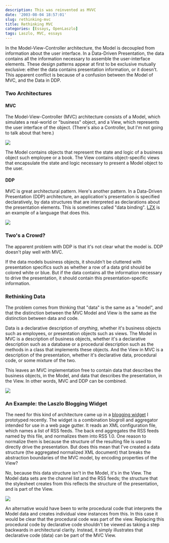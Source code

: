 ```yaml
---
description: This was reinvented as MVVC
date: '2003-08-04 18:57:01'
slug: rethinking-mvc
title: Rethinking MVC
categories: [Essays, OpenLaszlo]
tags: Laszlo, MVC, essays
---
```


In the Model-View-Controller architecture, the Model is decoupled from information about the user interface.  In a Data-Driven Presentation, the data contains all the information necessary to assemble the user-interface elements.  These design patterns appear at first to be exclusive mutually exclusive: either the data contains presentation information, or it doesn't.  This apparent conflict is because of a confusion between the Model of MVC, and the Data in DDP.

### Two Architectures

#### MVC

The Model-View-Controller (MVC) architecture consists of a Model, which simulates a real-world or "business" object, and a View, which represents the user interface of the object.  (There's also a Controller, but I'm not going to talk about that here.)

![](http://images.osteele.com/2003/model-view.png)

The Model contains objects that represent the state and logic of a business object such employee or a book.  The View contains object-specific views that encapsulate the state and logic necessary to present a Model object  to the user.

#### DDP

MVC is great architectural pattern.  Here's another pattern.  In a Data-Driven Presentation (DDP) architecture, an application's presentation is specified declaratively, by data structures that are interpreted as declarations about the presentation elements.  This is sometimes called "data binding".  [LZX](http://www.laszlosystems.com/developers) is an example of a language that does this.

![](http://images.osteele.com/2003/data-presentation.png)

### Two's a Crowd?

The apparent problem with DDP is that it's not clear what the model is. DDP doesn't play well with MVC.

If the data models business objects, it shouldn't be cluttered with presentation specifics such as whether a row of a data grid should be colored white or blue.  But if the data contains all the information necessary to drive the presentation, it should contain this presentation-specific information.

### Rethinking Data

The problem comes from thinking that "data" is the same as a "model", and that the distinction between the MVC Model and View is the same as the distinction between data and code.

Data is a declarative description of _anything_, whether it's business objects such as employees, or presentation objects such as views.  The Model in MVC is a description of business objects, whether it's a declarative description such as a database or a procedural description such as the methods in a class that implements these objects.  And the View in MVC is a description of the presentation, whether it's declarative data, procedural code, or some mixture of the two.

This leaves an MVC implementation free to contain data that describes the business objects, in the Model, and data that describes the presentation, in the View.  In other words, MVC and DDP can be combined.

![](http://images.osteele.com/2003/model-view-data.png)

### An Example: the Laszlo Blogging Widget

The need for this kind of architecture came up in a [blogging widget](/2003/08/laszlo_blogging_widget.html) I prototyped recently.  The widget is a combination blogroll and aggregator intended for use in a web page gutter.  It reads an XML configuration file, which names a list of RSS feeds.  The back end aggregates the RSS feeds named by this file, and normalizes them into RSS 1.0.  One reason to normalize them is because the structure of the resulting file is used to directly drive the presentation.  But does this mean that I've created a data structure (the aggregated normalized XML document) that breaks the abstraction boundaries of the MVC model, by encoding properties of the View?

No, because this data structure isn't in the Model, it's in the View.  The Model data sets are the channel list and the RSS feeds; the structure that the stylesheet creates from this reflects the structure of the presentation, and is part of the View.

![](http://images.osteele.com/2003/model-view-server-client.png)

An alternative would have been to write procedural code that interprets the Model data and creates individual view instances from this.  In this case it would be clear that the procedural code was part of the view.  Replacing this procedural code by declarative code shouldn't be viewed as taking a step backwards in architectural clarity.  Instead, it simply illustrates that declarative code (data) can be part of the MVC View.
